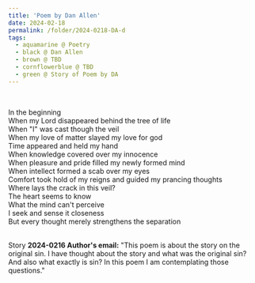```yaml
---
title: 'Poem by Dan Allen'
date: 2024-02-18
permalink: /folder/2024-0218-DA-d
tags:
  - aquamarine @ Poetry
  - black @ Dan Allen
  - brown @ TBD
  - cornflowerblue @ TBD
  - green @ Story of Poem by DA
---
```


<br>

<p>
In the beginning<br>
When my Lord disappeared behind the tree of life<br>
When "I" was cast though the veil<br>
When my love of matter slayed my love for god<br>
Time appeared and held my hand<br>
When knowledge covered over my innocence<br>
When pleasure and pride filled my newly formed mind<br>
When intellect formed a scab over my eyes<br>
Comfort took hold of my reigns and guided my prancing thoughts<br>
Where lays the crack in this veil?<br>
The heart seems to know<br>
What the mind can't perceive<br>
I seek and sense it closeness<br>
But every thought merely strengthens the separation<br>
</p>

<br>

<wave-list>
<list-title color="DarkSeaGreen" width="25">Story</list-title>
  <list-item color="BlanchedAlmond"  width="280"><b>2024-0216 Author's email:</b> "This poem is about the story on the original sin. I have thought about the story and what was the original sin? And also what exactly is sin?  In this poem I am contemplating those questions."</list-item>
</wave-list>